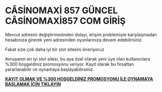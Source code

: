 # CÂSİNOMAXİ 857 GÜNCEL CÂSİNOMAXİ857 COM GİRİŞ

Mevcut adresini değiştirmesinden dolayı, erişim problemiyle karşılaşmadan hesabınıza girerek yeni adresinden oyunlarınıza devam edebilirsiniz

Fakat size çok daha iyi bir slot sitesini öneriyoruz

Avrupanın en iyi slot sitesi, bu aya özel olarak yeni üye olan kullanıcılara %300 hoşgeldiniz promosyonu veriyor. Kayıt olarak bu fırsattan yararlanabilir ve oynamaya başlayabilirsiniz.

[**KAYIT OLMAK VE %300 HOŞGELDİNİZ PROMOSYONU İLE OYNAMAYA BAŞLAMAK İÇİN TIKLAYIN**](https://cutt.ly/ZeAnpwv7)

